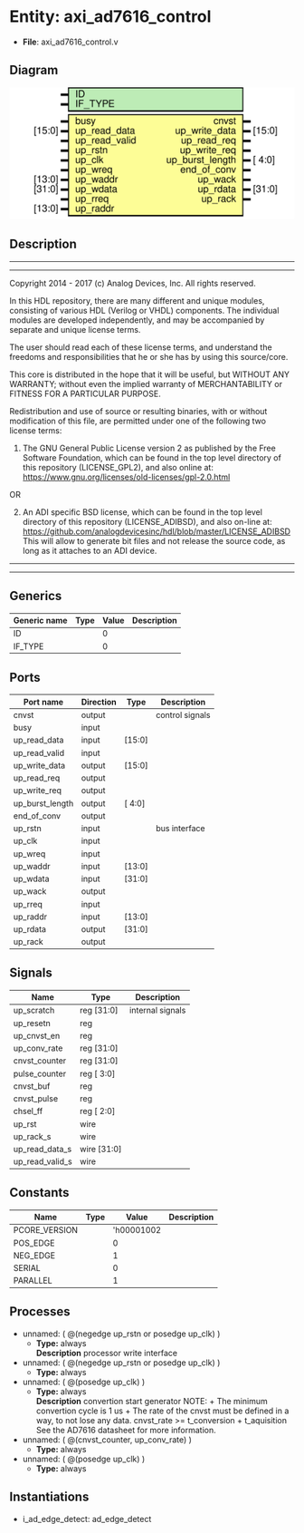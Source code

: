 # Entity: axi_ad7616_control

- **File**: axi_ad7616_control.v
## Diagram

![Diagram](axi_ad7616_control.svg "Diagram")
## Description

 ***************************************************************************
 ***************************************************************************
 Copyright 2014 - 2017 (c) Analog Devices, Inc. All rights reserved.

 In this HDL repository, there are many different and unique modules, consisting
 of various HDL (Verilog or VHDL) components. The individual modules are
 developed independently, and may be accompanied by separate and unique license
 terms.

 The user should read each of these license terms, and understand the
 freedoms and responsibilities that he or she has by using this source/core.

 This core is distributed in the hope that it will be useful, but WITHOUT ANY
 WARRANTY; without even the implied warranty of MERCHANTABILITY or FITNESS FOR
 A PARTICULAR PURPOSE.

 Redistribution and use of source or resulting binaries, with or without modification
 of this file, are permitted under one of the following two license terms:

   1. The GNU General Public License version 2 as published by the
      Free Software Foundation, which can be found in the top level directory
      of this repository (LICENSE_GPL2), and also online at:
      <https://www.gnu.org/licenses/old-licenses/gpl-2.0.html>

 OR

   2. An ADI specific BSD license, which can be found in the top level directory
      of this repository (LICENSE_ADIBSD), and also on-line at:
      https://github.com/analogdevicesinc/hdl/blob/master/LICENSE_ADIBSD
      This will allow to generate bit files and not release the source code,
      as long as it attaches to an ADI device.

 ***************************************************************************
 ***************************************************************************

## Generics

| Generic name | Type | Value | Description |
| ------------ | ---- | ----- | ----------- |
| ID           |      | 0     |             |
| IF_TYPE      |      | 0     |             |
## Ports

| Port name       | Direction | Type   | Description      |
| --------------- | --------- | ------ | ---------------- |
| cnvst           | output    |        |  control signals |
| busy            | input     |        |                  |
| up_read_data    | input     | [15:0] |                  |
| up_read_valid   | input     |        |                  |
| up_write_data   | output    | [15:0] |                  |
| up_read_req     | output    |        |                  |
| up_write_req    | output    |        |                  |
| up_burst_length | output    | [ 4:0] |                  |
| end_of_conv     | output    |        |                  |
| up_rstn         | input     |        |  bus interface   |
| up_clk          | input     |        |                  |
| up_wreq         | input     |        |                  |
| up_waddr        | input     | [13:0] |                  |
| up_wdata        | input     | [31:0] |                  |
| up_wack         | output    |        |                  |
| up_rreq         | input     |        |                  |
| up_raddr        | input     | [13:0] |                  |
| up_rdata        | output    | [31:0] |                  |
| up_rack         | output    |        |                  |
## Signals

| Name            | Type           | Description        |
| --------------- | -------------- | ------------------ |
| up_scratch      | reg     [31:0] |  internal signals  |
| up_resetn       | reg            |                    |
| up_cnvst_en     | reg            |                    |
| up_conv_rate    | reg     [31:0] |                    |
| cnvst_counter   | reg     [31:0] |                    |
| pulse_counter   | reg     [ 3:0] |                    |
| cnvst_buf       | reg            |                    |
| cnvst_pulse     | reg            |                    |
| chsel_ff        | reg     [ 2:0] |                    |
| up_rst          | wire           |                    |
| up_rack_s       | wire           |                    |
| up_read_data_s  | wire [31:0]    |                    |
| up_read_valid_s | wire           |                    |
## Constants

| Name          | Type | Value      | Description |
| ------------- | ---- | ---------- | ----------- |
| PCORE_VERSION |      | 'h00001002 |             |
| POS_EDGE      |      | 0          |             |
| NEG_EDGE      |      | 1          |             |
| SERIAL        |      | 0          |             |
| PARALLEL      |      | 1          |             |
## Processes
- unnamed: ( @(negedge up_rstn or posedge up_clk) )
  - **Type:** always
</br>**Description**
 processor write interface 
- unnamed: ( @(negedge up_rstn or posedge up_clk) )
  - **Type:** always
- unnamed: ( @(posedge up_clk) )
  - **Type:** always
</br>**Description**
 convertion start generator  NOTE: + The minimum convertion cycle is 1 us        + The rate of the cnvst must be defined in a way,           to not lose any data. cnvst_rate >= t_conversion + t_aquisition   See the AD7616 datasheet for more information. 
- unnamed: ( @(cnvst_counter, up_conv_rate) )
  - **Type:** always
- unnamed: ( @(posedge up_clk) )
  - **Type:** always
## Instantiations

- i_ad_edge_detect: ad_edge_detect
